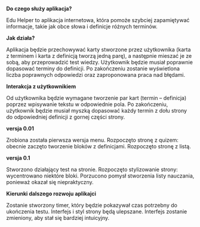 **Do czego służy aplikacja?**

Edu Helper to aplikacja internetowa, która pomoże szybciej zapamiętywać informacje, takie jak obce słowa i definicje różnych terminów.


**Jak działa?**

Aplikacja będzie przechowywać karty stworzone przez użytkownika (karta z terminem i karta z definicją tworzą jedną parę), a następnie mieszać je ze sobą, aby przeprowadzić test wiedzy. Użytkownik będzie musiał poprawnie dopasować terminy do definicji. Po zakończeniu zostanie wyświetlona liczba poprawnych odpowiedzi oraz zaproponowana praca nad błędami.


**Interakcja z użytkownikiem**

Od użytkownika będzie wymagane tworzenie par kart (termin – definicja) poprzez wpisywanie tekstu w odpowiednie pola. Po zakończeniu, użytkownik będzie musiał myszką dopasować każdy termin z dołu strony do odpowiedniej definicji z gornej części strony.


**versja 0.01**

Zrobiona została pierwsza wersja menu. Rozpoczęto stronę z quizem: obecnie zaczęto tworzenie bloków z definicjami. Rozpoczęto stronę z listą.


**versja 0.1**

Stworzono działający test na stronie. Rozpoczęto stylizowanie strony: wycentrowano niektóre bloki. Porzucono pomysł stworzenia listy nauczania, ponieważ okazał się niepraktyczny.



**Kierunki dalszego rozwoju aplikajci**

Zostanie stworzony timer, który będzie pokazywał czas potrzebny do ukończenia testu. Interfejs i styl strony będą ulepszane. Interfejs zostanie zmieniony, aby stał się bardziej intuicyjny.